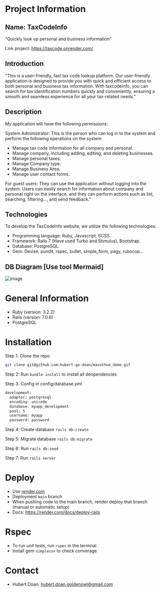 # Project Information
## Name: TaxCodeInfo
"Quickly look up personal and business information"

Link project: https://taxcode.onrender.com/
## Introduction
"This is a user-friendly, fast tax code lookup platform. Our user-friendly application is designed to provide you with quick and efficient access to both personal and business tax information. With taxcodeinfo, you can search for tax identification numbers quickly and conveniently, ensuring a smooth and seamless experience for all your tax-related needs."
## Description

My application will have the following permissions:

System Administrator: This is the person who can log in to the system and perform the following operations on the system:

- Manage tax code information for all company and personal.
- Manage company, including adding, editing, and deleting businesses.
- Manage personal taxes.
- Manage Company type.
- Manage Business Area.
- Manage user contact forms.

For guest users: They can use the application without logging into the system. Users can easily search for information about company and personal right on the interface, and they can perform actions such as list, searching, filtering..., and send feedback."

## Technologies
To develop the TaxCodeInfo website, we utilize the following technologies:

- Programming language: Ruby, Javascript, SCSS.
- Framework: Rails 7 (Have used Turbo and Stimulus), Bootstrap.
- Database: PostgreSQL.
- Gem: Devise, pundit, rspec, bullet, simple_form, pagy, rubocop...
## DB Diagram [Use tool Mermaid]
![image](https://github.com/hubert-go-doan/masothue_demo/assets/137854325/08b3ef90-df56-487e-879b-60d3af2251a6)

# General Information
- Ruby (version: 3.2.2)
- Rails (version: 7.0.6)
- PostgreSQL
# Installation  
Step 1. Clone the repo
```sh
git clone git@github.com:hubert-go-doan/masothue_demo.git
```
Step 2: Run `bundle install` to install all denpendencies

Step 3: Config in config/database.yml

```sh
development:
  adapter: postgresql
  encoding: unicode
  database: myapp_development
  pool: 5
  username: myapp
  password: password
```
Step 4: Create database `rails db:create`

Step 5: Migrate database `rails db:migrate`

Step 6: Run `rails db:seed`

Step 7: Run `rails server`

# Deploy  
- Use [render.com](https://render.com/)
- Deployment `main` branch
- When pushing code to the main branch, render deploy that branch (manual or automatic setup)
- Docs: https://render.com/docs/deploy-rails
# Rspec  
- To run unit tests, run `rspec` in the terminal
- Install gem `simplecov` to check converage

# Contact
- Hubert Doan: hubert.doan.goldenowl@gmail.com



